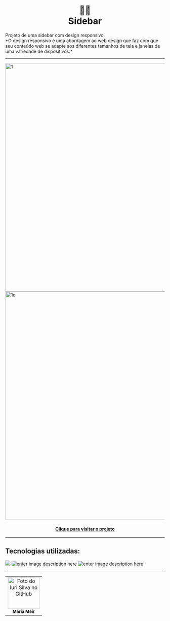 <h1 align="center">
 👩‍💻<br>Sidebar
</h1>
Projeto de uma sidebar com design responsivo. <br>
*O design responsivo é uma abordagem ao web design que faz com que seu conteúdo web se adapte aos diferentes tamanhos de tela e janelas de uma variedade de dispositivos.*


<hr>
<img width="720" alt="1" src="https://user-images.githubusercontent.com/52001215/224810076-4399e52b-d185-4552-b7d7-fa0deb5964f8.png">


<img width="720" alt="1q" src="https://user-images.githubusercontent.com/52001215/224811451-a1e24d8e-95ec-46ac-b24d-4f1c2fa05d7d.png">

<h4 align="center"><a href="https://mariameir.github.io/projeto-sidebar/">Clique para visitar o projeto</a></h4>

---

##  Tecnologias utilizadas:

![](https://img.shields.io/badge/JavaScript-323330?style=for-the-badge&logo=javascript&logoColor=F7DF1E)
![enter image description here](https://img.shields.io/badge/HTML5-E34F26?style=for-the-badge&logo=html5&logoColor=white)
![enter image description here](https://img.shields.io/badge/CSS3-1572B6?style=for-the-badge&logo=css3&logoColor=white)


---


<table>
  <tr>
    <td align="center">
      <a href="https://github.com/mariameir">
        <img src="https://avatars.githubusercontent.com/u/52001215?v=4" width="100px;" alt="Foto do Iuri Silva no GitHub"/><br>
        <sub>
          <b>Maria Meir</b>
        </sub>
      </a>
    </td>
  </tr>
</table>
